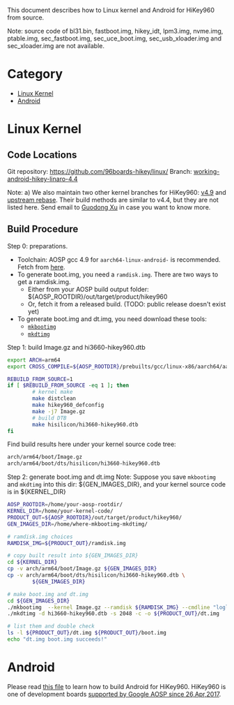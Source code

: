 This document describes how to Linux kernel and Android for HiKey960 from source.

Note: source code of bl31.bin, fastboot.img, hikey_idt, lpm3.img, nvme.img, ptable.img, sec_fastboot.img, sec_uce_boot.img, sec_usb_xloader.img and sec_xloader.img are not available.

Category
========
* [Linux Kernel](https://github.com/96boards-hikey/tools-images-hikey960/blob/master/build-from-source/README-build-from-source.md#linux-kernel)
* [Android](https://github.com/96boards-hikey/tools-images-hikey960/blob/master/build-from-source/README-build-from-source.md#android)

Linux Kernel
============

Code Locations
--------------
Git repository: https://github.com/96boards-hikey/linux/
Branch: [working-android-hikey-linaro-4.4](https://github.com/96boards-hikey/linux/commits/working-android-hikey-linaro-4.4)

Note:
a) We also maintain two other kernel branches for HiKey960: [v4.9](https://github.com/96boards-hikey/linux/commits/hikey960-v4.9) and [upstream rebase](https://github.com/96boards-hikey/linux/commits/hikey960-upstream-rebase). Their build methods are similar to v4.4, but they are not listed here. Send email to [Guodong Xu](mailto:guodong.xu@linaro.org) in case you want to know more.

Build Procedure
---------------
Step 0: preparations.
* Toolchain: AOSP gcc 4.9 for `aarch64-linux-android-` is recommended. Fetch from [here](https://android.googlesource.com/platform/prebuilts/gcc/linux-x86/aarch64/aarch64-linux-android-4.9/+/master).
* To generate boot.img, you need a `ramdisk.img`. There are two ways to get a ramdisk.img.
  * Either from your AOSP build output folder: ${AOSP_ROOTDIR}/out/target/product/hikey960
  * Or, fetch it from a released build. (TODO: public release doesn't exist yet)
* To generate boot.img and dt.img, you need download these tools:
  * [`mkbootimg`](https://github.com/96boards-hikey/tools-images-hikey960/blob/master/mkbootimg)
  * [`mkdtimg`](https://github.com/96boards-hikey/tools-images-hikey960/blob/master/mkdtimg)

Step 1: build Image.gz and hi3660-hikey960.dtb
```sh
export ARCH=arm64
export CROSS_COMPILE=${AOSP_ROOTDIR}/prebuilts/gcc/linux-x86/aarch64/aarch64-linux-android-4.9/bin/aarch64-linux-android-

REBUILD_FROM_SOURCE=1
if [ $REBUILD_FROM_SOURCE -eq 1 ]; then
        # kernel make
        make distclean
        make hikey960_defconfig
        make -j7 Image.gz
        # build DTB
        make hisilicon/hi3660-hikey960.dtb
fi
```

Find build results here under your kernel source code tree:
```sh
arch/arm64/boot/Image.gz
arch/arm64/boot/dts/hisilicon/hi3660-hikey960.dtb
```

Step 2: generate boot.img and dt.img
Note: Suppose you save `mkbootimg` and `mkdtimg` into this dir: ${GEN_IMAGES_DIR}, and your kernel source code is in ${KERNEL_DIR}

```sh
AOSP_ROOTDIR=/home/your-aosp-rootdir/
KERNEL_DIR=/home/your-kernel-code/
PRODUCT_OUT=${AOSP_ROOTDIR}/out/target/product/hikey960/
GEN_IMAGES_DIR=/home/where-mkbootimg-mkdtimg/

# ramdisk.img choices
RAMDISK_IMG=${PRODUCT_OUT}/ramdisk.img

# copy built result into ${GEN_IMAGES_DIR}
cd ${KERNEL_DIR}
cp -v arch/arm64/boot/Image.gz ${GEN_IMAGES_DIR}
cp -v arch/arm64/boot/dts/hisilicon/hi3660-hikey960.dtb \
		${GEN_IMAGES_DIR}

# make boot.img and dt.img
cd ${GEN_IMAGES_DIR}
./mkbootimg  --kernel Image.gz --ramdisk ${RAMDISK_IMG} --cmdline "loglevel=15 androidboot.hardware=hikey960 androidboot.selinux=permissive firmware_class.path=/system/etc/firmware init=/init" --base 0x0 --tags-addr 0x07A00000 --kernel_offset 0x00080000 --ramdisk_offset 0x07c00000 --os_version 7.0 --os_patch_level 2016-08-05  --output ${PRODUCT_OUT}/boot.img
./mkdtimg -d hi3660-hikey960.dtb -s 2048 -c -o ${PRODUCT_OUT}/dt.img

# list them and double check
ls -l ${PRODUCT_OUT}/dt.img ${PRODUCT_OUT}/boot.img
echo "dt.img boot.img succeeds!"
```


Android
=======

Please read [this file](https://source.android.com/source/devices#960hikey) to learn how to build Android for HiKey960. HiKey960 is one of development boards [supported by Google AOSP since 26,Apr,2017](https://www.linaro.org/news/linaro-announces-latest-96boards-product-aosp-development/).


